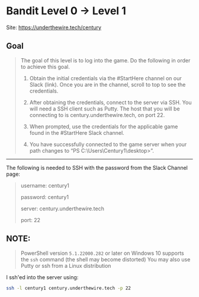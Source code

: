 # Bandit Level 0 → Level 1

Site: https://underthewire.tech/century
## Goal
> The goal of this level is to log into the game. Do the following in order to achieve this goal.
> 
> 1. Obtain the initial credentials via the #StartHere channel on our Slack (link). Once you are in the channel, scroll to top to see the credentials.
> 
> 2. After obtaining the credentials, connect to the server via SSH. You will need a SSH client such as Putty. 
> The host that you will be connecting to is century.underthewire.tech, on port 22.
> 
> 3. When prompted, use the credentials for the applicable game found in the #StartHere Slack channel.
> 
> 4. You have successfully connected to the game server when your path changes to “PS C:\Users\Century1\desktop>”.
-----------------

The following is needed to SSH with the password from the Slack Channel page:
> username: century1
> 
> password: century1
> 
> server: century.underthewire.tech
> 
> port: 22

## NOTE:
> PowerShell version `5.1.22000.282` or later on Windows 10 supports the `ssh` command (the shell may become distorted)
> You may also use Putty or ssh from a Linux distribution

I ssh'ed into the server using:
```bash
ssh -l century1 century.underthewire.tech -p 22
```





